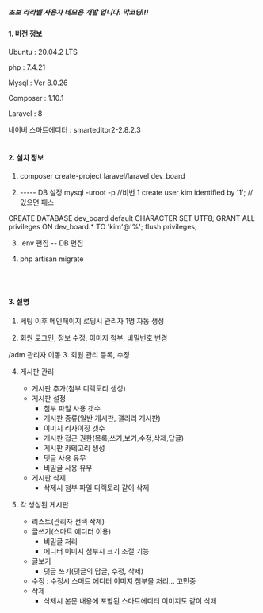 <b><h5>초보 라라벨 사용자 데모용 개발 입니다. 막코딩!!!</h5></b>

<b><h4>1. 버전 정보</h4></b>
Ubuntu : 20.04.2 LTS

php : 7.4.21

Mysql : Ver 8.0.26

Composer : 1.10.1

Laravel : 8

네이버 스마트에디터 : smarteditor2-2.8.2.3
<br>
<br>
<b><h4>2. 설치 정보</h4></b>
1. composer create-project laravel/laravel dev_board

2. ----- DB 설정
mysql -uroot -p	//비번 1
create user kim identified by '1';	//있으면 패스

CREATE DATABASE dev_board default CHARACTER SET UTF8;
GRANT ALL privileges ON dev_board.* TO 'kim'@'%';
flush privileges;

3. .env 편집 -- DB 편집

4. php artisan migrate
<br>
<br>
<b><h4>3. 설명</h4></b>

1. 쎄팅 이후 메인페이지 로딩시 관리자 1명 자동 생성

2. 회원 로그인, 정보 수정, 이미지 첨부, 비밀번호 변경

/adm 관리자 이동
3. 회원 관리 등록, 수정

4. 게시판 관리
    - 게시판 추가(첨부 디렉토리 생성)
    - 게시판 설정
       - 첨부 파일 사용 갯수
       - 게시판 종류(일반 게시판, 갤러리 게시판)
       - 이미지 리사이징 갯수
       - 게시판 접근 권한(목록,쓰기,보기,수정,삭제,답글)
       - 게시판 카테고리 생성
       - 댓글 사용 유무
       - 비밀글 사용 유무
    - 게시판 삭제
        - 삭제시 첨부 파일 디랙토리 같이 삭제

5. 각 생성된 게시판
    - 리스트(관리자 선택 삭제)
    - 글쓰기(스마트 에디터 이용)
        - 비밀글 처리
        - 에디터 이미지 첨부시 크기 조절 기능
    - 글보기
        - 댓글 쓰기(댓글의 답글, 수정, 삭제)
    - 수정 : 수정시 스머트 에디터 이미지 첨부물 처리... 고민중
    - 삭제
        - 삭제시 본문 내용에 포함된 스마트에디터 이미지도 같이 삭제
        
